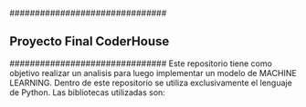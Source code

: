 
###############################
## Proyecto Final CoderHouse ##
###############################
Este repositorio tiene como objetivo realizar un analisis para luego implementar un modelo de MACHINE LEARNING. 
Dentro de este repositorio se utiliza exclusivamente el lenguaje de Python.
Las bibliotecas utilizadas son:
    